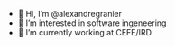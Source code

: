 - 👋 Hi, I’m @alexandregranier
- 👀 I’m interested in software ingeneering
- 🌱 I’m currently working at CEFE/IRD


<!---
alexandregranier/alexandregranier is a ✨ special ✨ repository because its `README.md` (this file) appears on your GitHub profile.
You can click the Preview link to take a look at your changes.
--->
